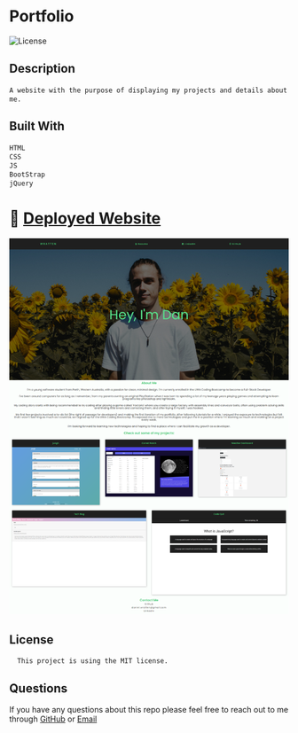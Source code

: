 # Portfolio

![License](https://img.shields.io/badge/License-MIT-blue)

## Description

    A website with the purpose of displaying my projects and details about me.

## Built With

    HTML
    CSS
    JS
    BootStrap
    jQuery

# 📑 [Deployed Website](https://wratten.github.io/Portfolio/)

<img src="websitescreenshot.png"
     alt="Markdown Monster icon"/>

## License

      This project is using the MIT license.

## Questions

If you have any questions about this repo please feel free to reach out to me through [GitHub](https://github.com/Wratten) or [Email](mailto:daniel.wratten@gmail.com)
